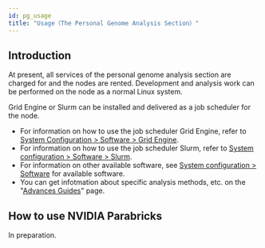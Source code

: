 ```yaml
---
id: pg_usage
title: "Usage（The Personal Genome Analysis Section）"
---
```



## Introduction

At present, all services of the personal genome analysis section are charged for and the nodes are rented.
Development and analysis work can be performed on the node as a normal Linux system.

Grid Engine or Slurm can be installed and delivered as a job scheduler for the node.


- For information on how to use the job scheduler Grid Engine, refer to [System Configuration > Software > Grid Engine](/software/grid_engine/grid_engine.md).
- For information on how to use the job scheduler Slurm, refer to [System configuration > Software > Slurm](/software/slurm).
- For information on other available software, see [System configuration > Software](./software/software.md) for available software.
- You can get infotmation about specific analysis methods, etc. on the "[Advances Guides](/advanced_guides/advanced_guide)" page.


## How to use NVIDIA Parabricks

In preparation.

